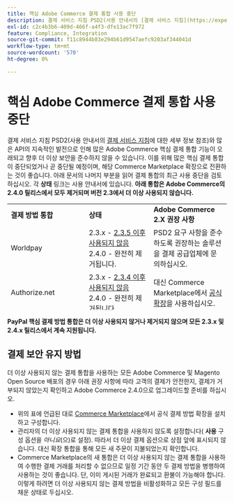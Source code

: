 ```yaml
---
title: 핵심 Adobe Commerce 결제 통합 사용 중단
description: 결제 서비스 지침 PSD2(사용 안내서의 [결제 서비스 지침](https://experienceleague.adobe.com/docs/commerce-admin/start/compliance/payments/compliance-payment-services-directive.html)에 대한 세부 사항 참조) 및 많은 API의 지속적인 발전으로 인해 많은 Adobe Commerce 핵심 결제 통합 기능이 오래되고 향후 더 이상 보안을 준수하지 않을 수 있습니다. 이를 위해 많은 핵심 결제 통합이 중단되었거나 곧 중단될 예정이며, 해당 Commerce Marketplace 확장으로 전환하는 것이 좋습니다. 아래 문서의 나머지 부분을 읽어 결제 통합의 최근 사용 중단을 검토하십시오. 각 **상태** 링크는 사용 안내서에 있습니다. **아래 통합은 Adobe Commerce의 2.4.0 릴리스에서 모두 제거되며, 버전 2.3에서는 더 이상 사용되지 않습니다.**
exl-id: c2c4b3b6-409d-466f-a4f3-dfe13ac7f972
feature: Compliance, Integration
source-git-commit: f11c8944b83e294b61d9547aefc9203af344041d
workflow-type: tm+mt
source-wordcount: '570'
ht-degree: 0%

---
```


# 핵심 Adobe Commerce 결제 통합 사용 중단

결제 서비스 지침 PSD2(사용 안내서의 [결제 서비스 지침](https://experienceleague.adobe.com/docs/commerce-admin/start/compliance/payments/compliance-payment-services-directive.html)에 대한 세부 정보 참조)와 많은 API의 지속적인 발전으로 인해 많은 Adobe Commerce 핵심 결제 통합 기능이 오래되고 향후 더 이상 보안을 준수하지 않을 수 있습니다. 이를 위해 많은 핵심 결제 통합이 중단되었거나 곧 중단될 예정이며, 해당 Commerce Marketplace 확장으로 전환하는 것이 좋습니다. 아래 문서의 나머지 부분을 읽어 결제 통합의 최근 사용 중단을 검토하십시오. 각 **상태** 링크는 사용 안내서에 있습니다. **아래 통합은 Adobe Commerce의 2.4.0 릴리스에서 모두 제거되며 버전 2.3에서 더 이상 사용되지 않습니다.**

<table style="height: 243px;" width="712">
<tbody>
<tr>
<td style="width: 225.455px;"><strong>결제 방법 통합</strong></td>
<td style="width: 226.364px;"><strong>상태</strong></td>
<td style="width: 226.364px;"><strong>Adobe Commerce 2.X 권장 사항</strong></td>
</tr>
<tr>
<td style="width: 225.455px;">Worldpay</td>
<td style="width: 226.364px;">2.3.x - <a href="https://experienceleague.adobe.com/docs/commerce-admin/config/sales/payment-methods/payment-methods.html?lang=en#recommended-solutions">2.3.5 이후 사용되지 않음</a><br>2.4.0 - 완전히 제거됩니다.</td>
<td style="width: 226.364px;">PSD2 요구 사항을 준수하도록 권장하는 솔루션을 결제 공급업체에 문의하십시오.</td>
</tr>
<tr>
<td style="width: 225.455px;">Authorize.net</td>
<td style="width: 226.364px;">2.3.x - <a href="https://experienceleague.adobe.com/docs/commerce-admin/config/sales/payment-methods/payment-methods.html?lang=en#recommended-solutions">2.3.4 이후 사용되지 않음</a><br>2.4.0 - 완전히 제거됩니다.</td>
<td style="width: 226.364px;">대신 Commerce Marketplace에서 <a href="https://marketplace.magento.com/authorizenet-magento-module-authorizenet.html">공식 확장</a>을 사용하십시오.</td>
</tr>
<tr>
<td style="width: 225.455px;">Authorize.net (다이렉트 Post)</td>
<td style="width: 226.364px;">2.3.x - <a href="https://experienceleague.adobe.com/docs/commerce-admin/config/sales/payment-methods/payment-methods.html?lang=en#recommended-solutions">2.3.1 이후 사용되지 않음</a><br>2.4.0 - 완전히 제거됩니다.</td>
<td style="width: 226.364px;">대신 Commerce Marketplace에서 <a href="https://marketplace.magento.com/authorizenet-magento-module-authorizenet.html">공식 확장</a>을 사용하십시오.</td>
</tr>
<tr>
<td style="width: 225.455px;">사이버 소스</td>
<td style="width: 226.364px;">2.3.x - <a href="https://experienceleague.adobe.com/docs/commerce-admin/config/sales/payment-methods/payment-methods.html?lang=en#recommended-solutions">2.3.3 이후 사용되지 않음</a><br>2.4.0 - 완전히 제거됩니다.</td>
<td style="width: 226.364px;">대신 Commerce Marketplace에서 <a href="https://marketplace.magento.com/cybersource-global-payment-management.html">공식 확장</a>을 사용하십시오.</td>
</tr>
<tr>
<td style="width: 225.455px;">eWay</td>
<td style="width: 226.364px;">2.3.x - <a href="https://experienceleague.adobe.com/docs/commerce-admin/config/sales/payment-methods/payment-methods.html?lang=en#recommended-solutions">2.3.3 이후 사용되지 않음</a><br>2.4.0 - 완전히 제거됩니다.</td>
<td style="width: 226.364px;">PSD2 요구 사항을 준수하도록 권장하는 솔루션을 결제 공급업체에 문의하십시오.</td>
</tr>
</tbody>
</table>

**PayPal 핵심 결제 방법 통합은 더 이상 사용되지 않거나 제거되지 않으며 모든 2.3.x 및 2.4.x 릴리스에서 계속 지원됩니다.**

## 결제 보안 유지 방법

더 이상 사용되지 않는 결제 통합을 사용하는 모든 Adobe Commerce 및 Magento Open Source 배포의 경우 아래 권장 사항에 따라 고객의 결제가 안전한지, 결제가 거부되지 않았는지 확인하고 Adobe Commerce 2.4.0으로 업그레이드할 준비를 하십시오.

* 위의 표에 언급된 대로 [Commerce Marketplace](https://marketplace.magento.com/extensions/payments-security/payment-integration.html?_ga=2.108129217.2105547619.1564067043-238341041.1564067043)에서 공식 결제 방법 확장을 설치하고 구성합니다.
* 관리자의 더 이상 사용되지 않는 결제 통합을 사용하지 않도록 설정합니다( **사용** 구성 옵션을 *아니요*(으)로 설정). 따라서 더 이상 결제 옵션으로 상점 앞에 표시되지 않습니다. 대신 확장 통합을 통해 모든 새 주문이 지불되었는지 확인합니다.
* Commerce Marketplace의 새 통합은 더 이상 사용되지 않는 결제 통합을 사용하여 수행한 결제 거래를 처리할 수 없으므로 일정 기간 동안 두 결제 방법을 병행하여 사용하는 것이 좋습니다. 단, 이미 게시된 거래가 완료되고 환불이 가능해야 합니다. 이렇게 하려면 더 이상 사용되지 않는 결제 방법을 비활성화하고 모든 구성 필드를 채운 상태로 두십시오.
